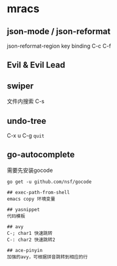 # mracs

## json-mode / json-reformat
json-reformat-region
key binding C-c C-f

## Evil & Evil Lead

## swiper
文件内搜索
C-s

## undo-tree
C-x u
C-g `quit`

## go-autocomplete
需要先安装gocode
```shell
go get -u github.com/nsf/gocode

## exec-path-from-shell
emacs copy 环境变量

## yasnippet
代码模板

## avy
C-; char1 快速跳转
C-: char2 快速跳转2

## ace-pinyin
加强的avy，可根据拼音跳转到相应的行
